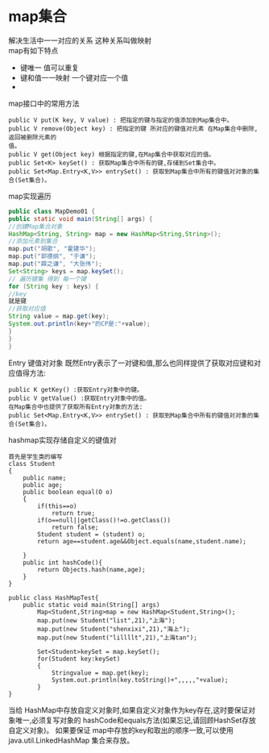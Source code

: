 # map集合

解决生活中一一对应的关系  这种关系叫做映射  
map有如下特点
+ 键唯一 值可以重复
+ 键和值一一映射 一个键对应一个值 
+ 

map接口中的常用方法 
```
public V put(K key, V value) : 把指定的键与指定的值添加到Map集合中。
public V remove(Object key) : 把指定的键 所对应的键值对元素 在Map集合中删除,返回被删除元素的
值。
public V get(Object key) 根据指定的键,在Map集合中获取对应的值。
public Set<K> keySet() : 获取Map集合中所有的键,存储到Set集合中。
public Set<Map.Entry<K,V>> entrySet() : 获取到Map集合中所有的键值对对象的集合(Set集合)。

```
map实现遍历
```java
public class MapDemo01 {
public static void main(String[] args) {
//创建Map集合对象
HashMap<String, String> map = new HashMap<String,String>();
//添加元素到集合
map.put("胡歌", "霍建华");
map.put("郭德纲", "于谦");
map.put("薛之谦", "大张伟");
Set<String> keys = map.keySet();
// 遍历键集 得到 每一个键
for (String key : keys) {
//key
就是键
//获取对应值
String value = map.get(key);
System.out.println(key+"的CP是:"+value);
}
}
}
```



Entry 键值对对象
既然Entry表示了一对键和值,那么也同样提供了获取对应键和对应值得方法:
```
public K getKey() :获取Entry对象中的键。
public V getValue() :获取Entry对象中的值。
在Map集合中也提供了获取所有Entry对象的方法:
public Set<Map.Entry<K,V>> entrySet() : 获取到Map集合中所有的键值对对象的集合(Set集合)。
```
hashmap实现存储自定义的键值对
```
首先是学生类的编写
class Student
{
	public name;
	public age;
	public boolean equal(O o)
	{
		if(this==o)
			return true;
		if(o==null||getClass()!=o.getClass())
			return false;
		Student student = (student) o;
		return age==student.age&&Object.equals(name,student.name);
		
	}
	public int hashCode(){
		return Objects.hash(name,age);
	}
}
```

```
public class HashMapTest{
	public static void main(String[] args)
		Map<Student,String>map = new HashMap<Student,String>();
		map.put(new Student("list",21),"上海");
		map.put(new Student("shenxixi",21),"海上");
		map.put(new Student("lillllt",21),"上海tan");

		Set<Student>keySet = map.keySet();
		for(Student key:keySet)
		{
			Stringvalue = map.get(key);
			System.out.println(key.toString()+",,,,,"+value);
		}
}
```

当给 HashMap中存放自定义对象时,如果自定义对象作为key存在,这时要保证对象唯一,必须复写对象的
hashCode和equals方法(如果忘记,请回顾HashSet存放自定义对象)。
如果要保证 map中存放的key和取出的顺序一致,可以使用 java.util.LinkedHashMap 集合来存放。
